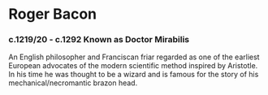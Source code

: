 # Roger Bacon
### c.1219/20 - c.1292 Known as Doctor Mirabilis

An English philosopher and Franciscan friar regarded as one of the earliest European advocates of the modern scientific method inspired by Aristotle.
In his time he was thought to be a wizard and is famous for the story of his mechanical/necromantic brazon head.

		
